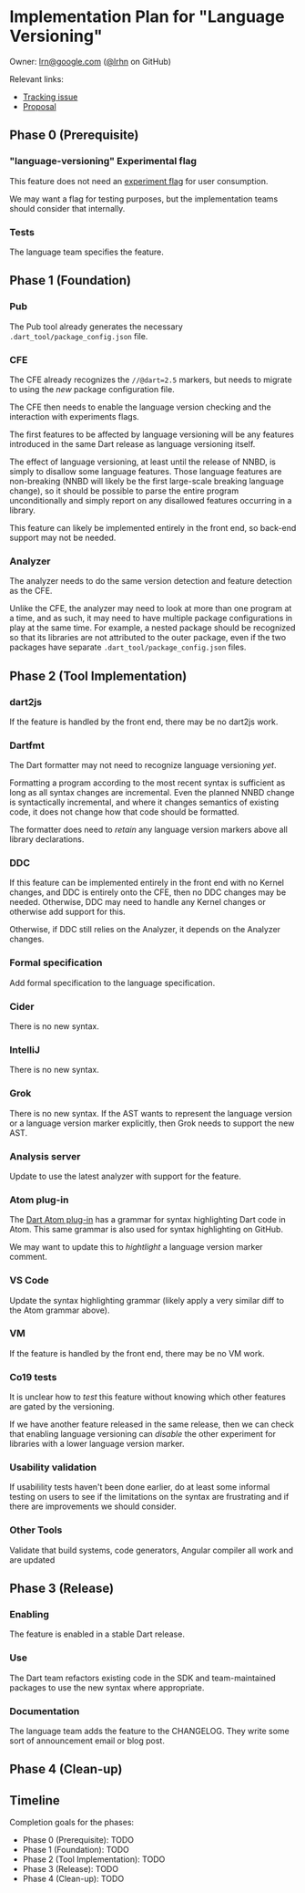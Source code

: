 # Implementation Plan for "Language Versioning"

Owner: lrn@google.com ([@lrhn](https://github.com/lrhn/) on GitHub)

Relevant links:

* [Tracking issue](https://github.com/dart-lang/language/issues/94)
* [Proposal](https://github.com/dart-lang/language/blob/master/accepted/2.8/language-versioning/feature-specification.md)

## Phase 0 (Prerequisite)

### "language-versioning" Experimental flag

This feature does not need an [experiment flag] for user consumption.

We may want a flag for testing purposes, but the implementation teams should consider that internally.

[experiment flag]: https://github.com/dart-lang/sdk/blob/master/docs/process/experimental-flags.md

### Tests

The language team specifies the feature.

## Phase 1 (Foundation)

### Pub

The Pub tool already generates the necessary `.dart_tool/package_config.json` file.

### CFE

The CFE already recognizes the `//@dart=2.5` markers, but needs to migrate to using the *new* package configuration file.

The CFE then needs to enable the language version checking and the interaction with experiments flags.

The first features to be affected by language versioning will be any features introduced in the same Dart release as language versioning itself.

The effect of language versioning, at least until the release of NNBD, is simply to disallow some language features. Those language features are non-breaking (NNBD will likely be the first large-scale breaking language change), so it should be possible to parse the entire program unconditionally and simply report on any disallowed features occurring in a library.

This feature can likely be implemented entirely in the front end, so back-end
support may not be needed.

### Analyzer

The analyzer needs to do the same version detection and feature detection as the CFE.

Unlike the CFE, the analyzer may need to look at more than one program at a time, and as such, it may need to have multiple package configurations in play at the same time. For example, a nested package should be recognized so that its libraries are not attributed to the outer package, even if the two packages have separate `.dart_tool/package_config.json` files.

## Phase 2 (Tool Implementation)

### dart2js

If the feature is handled by the front end, there may be no dart2js work.

### Dartfmt

The Dart formatter may not need to recognize language versioning *yet*. 

Formatting a program according to the most recent syntax is sufficient as long as all syntax changes are incremental. Even the planned NNBD change is syntactically incremental, and where it changes semantics of existing code, it does not change how that code should be formatted.

The formatter does need to *retain* any language version markers above all library declarations.

### DDC

If this feature can be implemented entirely in the front end with no Kernel
changes, and DDC is entirely onto the CFE, then no DDC changes may be needed.
Otherwise, DDC may need to handle any Kernel changes or otherwise add support
for this.

Otherwise, if DDC still relies on the Analyzer, it depends on the Analyzer changes.

### Formal specification

Add formal specification to the language specification.

### Cider

There is no new syntax.

### IntelliJ

There is no new syntax.

### Grok

There is no new syntax. If the AST wants to represent the language version or a language version marker explicitly, then Grok needs to support the new AST.

### Analysis server

Update to use the latest analyzer with support for the feature. 

### Atom plug-in

The [Dart Atom plug-in][atom] has a grammar for syntax highlighting Dart code in
Atom. This same grammar is also used for syntax highlighting on GitHub. 

We may want to update this to *hightlight* a language version marker comment.

[atom]: https://github.com/dart-atom/dart

### VS Code

Update the syntax highlighting grammar (likely apply a very similar diff to the Atom grammar above).

### VM

If the feature is handled by the front end, there may be no VM work.

### Co19 tests

It is unclear how to *test* this feature without knowing which other features are gated by the versioning. 

If we have another feature released in the same release, then we can check that enabling language versioning can *disable* the other experiment for libraries with a lower language version marker.

### Usability validation

If usabilility tests haven't been done earlier, do at least some informal
testing on users to see if the limitations on the syntax are frustrating and if
there are improvements we should consider.

### Other Tools

Validate that build systems, code generators, Angular compiler all work and are updated

## Phase 3 (Release)

### Enabling

The feature is enabled in a stable Dart release.

### Use

The Dart team refactors existing code in the SDK and team-maintained packages
to use the new syntax where appropriate.

### Documentation

The language team adds the feature to the CHANGELOG. They write some sort of
announcement email or blog post.

## Phase 4 (Clean-up)

## Timeline

Completion goals for the phases:

*   Phase 0 (Prerequisite): TODO
*   Phase 1 (Foundation): TODO
*   Phase 2 (Tool Implementation): TODO
*   Phase 3 (Release): TODO
*   Phase 4 (Clean-up): TODO